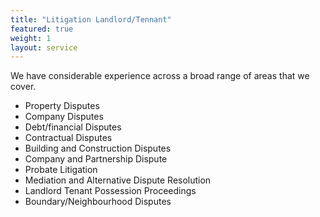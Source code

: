 ```yaml
---
title: "Litigation Landlord/Tennant"
featured: true
weight: 1
layout: service
---
```


We have considerable experience across a broad range of areas that we cover.
 
- Property Disputes
- Company Disputes
- Debt/financial Disputes
- Contractual Disputes
- Building and Construction Disputes
- Company and Partnership Dispute
- Probate Litigation
- Mediation and Alternative Dispute Resolution
- Landlord Tenant Possession Proceedings
- Boundary/Neighbourhood Disputes